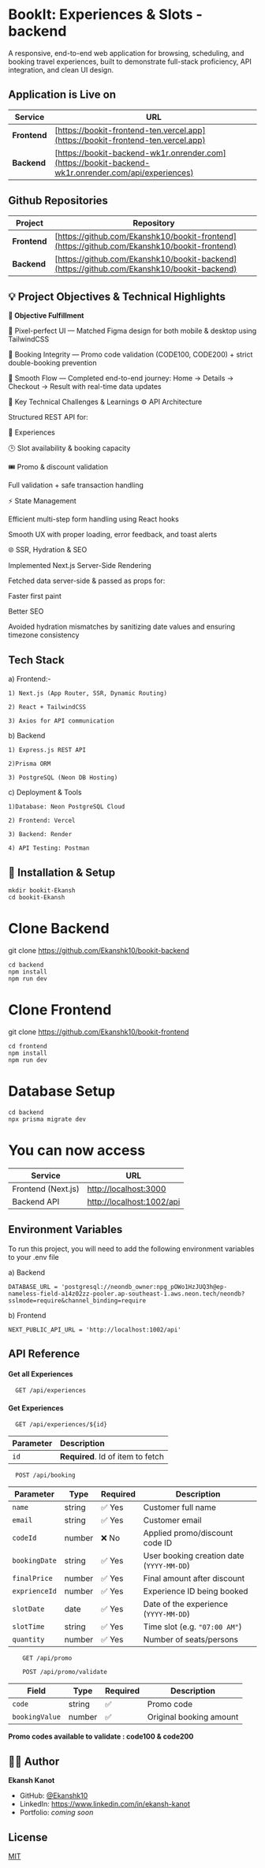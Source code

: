
# BookIt: Experiences & Slots - backend

A responsive, end-to-end web application for browsing, scheduling, and booking travel experiences, built to demonstrate full-stack proficiency, API integration, and clean UI design.

## Application is Live on ##

| Service      | URL                                                                                  |
| ------------ | ------------------------------------------------------------------------------------ |
| **Frontend** | [https://bookit-frontend-ten.vercel.app](https://bookit-frontend-ten.vercel.app)     |
| **Backend**  | [https://bookit-backend-wk1r.onrender.com](https://bookit-backend-wk1r.onrender.com/api/experiences) |


## Github Repositories ##

| Project      | Repository                                                                                   |
| ------------ | -------------------------------------------------------------------------------------------- |
| **Frontend** | [https://github.com/Ekanshk10/bookit-frontend](https://github.com/Ekanshk10/bookit-frontend) |
| **Backend**  | [https://github.com/Ekanshk10/bookit-backend](https://github.com/Ekanshk10/bookit-backend)   |

## 💡 Project Objectives & Technical Highlights

**🎯 Objective Fulfillment**

🎨 Pixel-perfect UI — Matched Figma design for both mobile & desktop using TailwindCSS

🔐 Booking Integrity — Promo code validation (CODE100, CODE200) + strict double-booking prevention

🔁 Smooth Flow — Completed end-to-end journey:
Home → Details → Checkout → Result with real-time data updates

🧠 Key Technical Challenges & Learnings
⚙️ API Architecture

Structured REST API for:

👤 Experiences

🕒 Slot availability & booking capacity

🎟️ Promo & discount validation

Full validation + safe transaction handling

⚡ State Management

Efficient multi-step form handling using React hooks

Smooth UX with proper loading, error feedback, and toast alerts

🌐 SSR, Hydration & SEO

Implemented Next.js Server-Side Rendering

Fetched data server-side & passed as props for:

Faster first paint

Better SEO

Avoided hydration mismatches by sanitizing date values and ensuring timezone consistency
## Tech Stack
a) Frontend:-

    1) Next.js (App Router, SSR, Dynamic Routing)

    2) React + TailwindCSS

    3) Axios for API communication

b) Backend

    1) Express.js REST API

    2)Prisma ORM

    3) PostgreSQL (Neon DB Hosting)

c) Deployment & Tools

    1)Database: Neon PostgreSQL Cloud

    2) Frontend: Vercel

    3) Backend: Render

    4) API Testing: Postman
## 🚀 Installation & Setup

```
mkdir bookit-Ekansh
cd bookit-Ekansh
```

# Clone Backend
git clone <https://github.com/Ekanshk10/bookit-backend> 

```backend
cd backend
npm install
npm run dev
``` 

# Clone Frontend
git clone <https://github.com/Ekanshk10/bookit-frontend> 

```frontend
cd frontend
npm install
npm run dev 
```

# Database Setup
```
cd backend
npx prisma migrate dev
```

# You can now access

| Service            | URL                                            |
| ------------------ | ---------------------------------------------- |
| Frontend (Next.js) | [http://localhost:3000](http://localhost:3000) |
| Backend API        | [http://localhost:1002/api](http://localhost:5000) |

## Environment Variables

To run this project, you will need to add the following environment variables to your .env file 

a) Backend

    DATABASE_URL = 'postgresql://neondb_owner:npg_pOWo1HzJUQ3h@ep-nameless-field-a14z02zz-pooler.ap-southeast-1.aws.neon.tech/neondb?sslmode=require&channel_binding=require


b) Frontend

    NEXT_PUBLIC_API_URL = 'http://localhost:1002/api' 


## API Reference

#### Get all Experiences

```http
  GET /api/experiences
```

#### Get Experiences

```http
  GET /api/experiences/${id}
```

| Parameter |  Description                       |
| :-------- |  :-------------------------------- |
| `id`      |**Required**. Id of item to fetch |

```http
  POST /api/booking
```

| Parameter         | Type   | Required | Description                               |
| ------------- | ------ | -------- | ----------------------------------------- |
| `name`        | string | ✅ Yes    | Customer full name                        |
| `email`       | string | ✅ Yes    | Customer email                            |
| `codeId`      | number | ❌ No     | Applied promo/discount code ID            |
| `bookingDate` | string | ✅ Yes    | User booking creation date (`YYYY-MM-DD`) |
| `finalPrice`  | number | ✅ Yes    | Final amount after discount               |
| `exprienceId` | number | ✅ Yes    | Experience ID being booked                |
| `slotDate`    | date | ✅ Yes    | Date of the experience (`YYYY-MM-DD`)     |
| `slotTime`    | string | ✅ Yes    | Time slot (e.g. `"07:00 AM"`)             |
| `quantity`    | number | ✅ Yes    | Number of seats/persons                   |

```http
    GET /api/promo
```

```http
    POST /api/promo/validate
```
| Field          | Type   | Required | Description             |
| -------------- | ------ | -------- | ----------------------- |
| `code`         | string | ✅        | Promo code              |
| `bookingValue` | number | ✅        | Original booking amount |

**Promo codes available to validate : code100 & code200**


## 👨‍💻 Author

**Ekansh Kanot**

- GitHub: [@Ekanshk10](https://github.com/Ekanshk10)
- LinkedIn: https://www.linkedin.com/in/ekansh-kanot
- Portfolio: *coming soon*

## License

[MIT](https://choosealicense.com/licenses/mit/)

